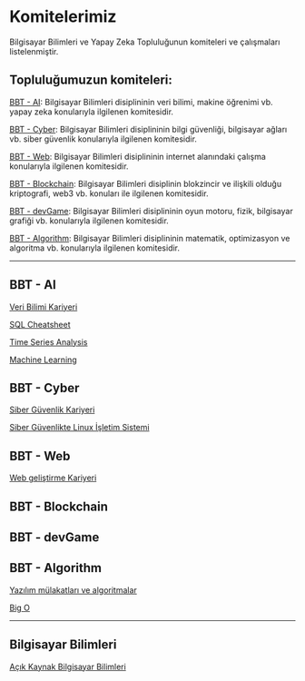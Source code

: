 # Komitelerimiz
Bilgisayar Bilimleri ve Yapay Zeka Topluluğunun komiteleri ve çalışmaları listelenmiştir.

## Topluluğumuzun komiteleri:

[BBT - AI](https://github.com/deubbt/Komitelerimiz/README.md#bbt---ai): Bilgisayar Bilimleri disiplininin veri bilimi, makine öğrenimi vb. yapay zeka konularıyla ilgilenen komitesidir. 

[BBT - Cyber](https://github.com/deubbt/Komitelerimiz/README.md#bbt---cyber): Bilgisayar Bilimleri disiplininin bilgi güvenliği, bilgisayar ağları vb. siber güvenlik konularıyla ilgilenen komitesidir.

[BBT - Web](https://github.com/deubbt/Komitelerimiz/README.md#bbt---web): Bilgisayar Bilimleri disiplininin internet alanındaki çalışma konularıyla ilgilenen komitesidir.

[BBT - Blockchain](https://github.com/deubbt/Komitelerimiz/README.md#bbt---blockchain): Bilgisayar Bilimleri disiplinin blokzincir ve ilişkili olduğu kriptografi, web3 vb. konuları ile ilgilenen komitesidir.

[BBT - devGame](https://github.com/deubbt/Komitelerimiz/README.md#bbt---devgame): Bilgisayar Bilimleri disiplininin  oyun motoru, fizik, bilgisayar grafiği vb. konularıyla ilgilenen komitesidir.

[BBT - Algorithm](https://github.com/deubbt/Komitelerimiz/README.md#bbt---algorithm): Bilgisayar Bilimleri disiplininin matematik, optimizasyon ve algoritma vb. konularıyla ilgilenen komitesidir.

------

## BBT - AI
[Veri Bilimi Kariyeri](https://github.com/deubbt/Veri-Bilimi-Yol-Haritasi)

[SQL Cheatsheet](https://github.com/deubbt/SQL-Cheatsheet)

[Time Series Analysis](https://github.com/deubbt/Time-Series-Analysis)

[Machine Learning](https://github.com/deubbt/Machine-Learning)



## BBT - Cyber
[Siber Güvenlik Kariyeri](https://github.com/deubbt/Siber-Guvenlik-Kariyeri)

[Siber Güvenlikte Linux İşletim Sistemi](https://github.com/deubbt/Siber-Guvenlikte-Linux-Isletim-Sistemi)


## BBT - Web
[Web geliştirme Kariyeri](https://github.com/deubbt/Web-Development-Kariyeri)

## BBT - Blockchain

## BBT - devGame

## BBT - Algorithm
[Yazılım mülakatları ve algoritmalar](https://github.com/deubbt/Yazilim-Mulakatlari-ve-Algoritmalar)

[Big O](https://github.com/deubbt/Big-O)

---

## Bilgisayar Bilimleri
[Açık Kaynak Bilgisayar Bilimleri](https://github.com/deubbt/Acik-Kaynak-Bilgisayar-Bilimleri)
